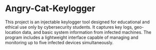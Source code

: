 # Angry-Cat-Keylogger
This project is an injectable keylogger tool designed for educational and ethical use only by cybersecurity students. It captures key logs, geo-location data, and basic system information from infected machines. The program includes a lightweight interface capable of managing and monitoring up to five infected devices simultaneously.
